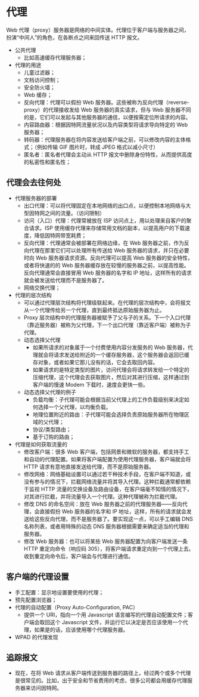# 代理

Web 代理（proxy）服务器是网络的中间实体。代理位于客户端与服务器之间，扮演“中间人”的角色，在各断点之间来回传送 HTTP 报文。
- 公共代理
    - 比如高速缓存代理服务器；
- 代理的用途
    - 儿童过滤器；
    - 文档访问控制；
    - 安全防火墙；
    - Web 缓存；
    - 反向代理：代理可以假扮 Web 服务器。这些被称为反向代理（reverse-proxy）的代理接收发给 Web 服务器的真实请求，但与 Web 服务器不同的是，它们可以发起与其他服务器的通信，以便按需定位所请求的内容。
    - 内容路由器：根据因特网流量状况以及内容类型将请求导向特定的 Web 服务器；
    - 转码器：代理服务器在将内容发送给客户端之前，可以修改内容的主体格式；（例如传输 GIF 图片时，转成 JPEG 格式以减小尺寸）
    - 匿名者：匿名者代理会主动从 HTTP 报文中删除身份特性，从而提供高度的私密性和匿名性；

## 代理会去往何处

- 代理服务器的部署
    - 出口代理：可以将代理固定在本地网络的出口点，以便控制本地网络与大型因特网之间的流量。（访问限制）
    - 访问（入口）代理：代理常被放在 ISP 访问点上，用以处理来自客户的聚合请求。ISP 使用缓存代理来存储常用文档的副本，以提高用户的下载速度，降低因特网带宽耗费；
    - 反向代理：代理通常会被部署在网络边缘，在 Web 服务器之前，作为反向代理在那里它们可以处理所有传送给 Web 服务器的请求，并只在必要时向 Web 服务器请求资源。反向代理可以提高 Web 服务器的安全特性，或者将快速的的 Web 服务器缓存放在较慢的服务器之前，以提高性能。反向代理通常会直接冒用 Web 服务器的名字和 IP 地址，这样所有的请求就会被发送给代理而不是服务器了。
    - 网络交换代理；
- 代理的层次结构
    - 可以通过代理层次结构将代理级联起来。在代理的层次结构中，会将报文从一个代理传给另一个代理，直到最终抵达原始服务器为止。
    - Proxy 层次结构中的代理服务器被赋予了父与子的关系。下一个入口代理（靠近服务器）被称为父代理，下一个出口代理（靠近客户端）被称为子代理。
    - 动态选择父代理
        - 如果所请求的对象属于一个付费使用内容分发服务的 Web 服务器，代理就会将请求发送给附近的一个缓存服务器，这个服务器会返回已缓存对象，或者如果它那儿没有的话，它会去取回内容。
        - 如果请求的是特定类型的图片，访问代理会将请求转发给一个特定的压缩代理，这个代理会去获取图片，然后对其进行压缩，这样通过到客户端的慢速 Modem 下载时，速度会更快一些。
    - 动态选择父代理的例子
        - 负载均衡：子代理可能会根据当前父代理上的工作负载级别来决定如何选择一个父代理，以均衡负载。
        - 地理位置附近的路由：子代理可能会选择负责原始服务器所在物理区域的父代理；
        - 协议/类型路由；
        - 基于订购的路由；
- 代理是如何获取流量的
    - 修改客户端：很多 Web 客户端，包括网景和微软的服务器，都支持手工和自动的代理配置。如果将客户端配置为使用代理服务器，客户端就会将 HTTP 请求有意地直接发送给代理，而不是原始服务器。
    - 修改网络：网络基础设置可以通过若干种技术手段，在客户端不知道，或没有参与的情况下，拦截网络流量并将其导入代理。这种拦截通常都依赖于监视 HTTP 流量的交换设备及路由设备，在客户端毫不知情的情况下，对其进行拦截，并将流量导入一个代理。这种代理被称为拦截代理。
    - 修改 DNS 的命名空间：放在 Web 服务器之前的代理服务器——反向代理，会直接假扮 Web 服务器的名字和 IP 地址，这样，所有的请求就会发送给这些反向代理，而不是服务器了。要实现这一点，可以手工编辑 DNS 名称列表，或者用特殊的动态 DNS 服务器根据需要来确定适当的代理和服务器。
    - 修改 Web 服务器：也可以将某些 Web 服务器配置为向客户端发送一条 HTTP 重定向命令（响应码 305），将客户端请求重定向到一个代理上去。收到重定向命令后，客户端会与代理进行通信。

## 客户端的代理设置

- 手工配置：显示地设置要使用的代理；
- 预先配置浏览器；
- 代理的自动配置（Proxy Auto-Configuration, PAC）
    - 提供一个 URI，指向一个用 Javascript 语言编写的代理自动配置文件；客户端会取回这个 Javascript 文件，并运行它以决定是否应该使用一个代理，如果是的话，应该使用哪个代理服务器。
- WPAD 的代理发现

## 追踪报文

- 现在，在将 Web 请求从客户端传送到服务器的路径上，经过两个或多个代理是很常见的。比如，出于安全和节省费用的考虑，很多公司都会用缓存代理服务器来访问因特网。